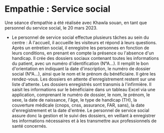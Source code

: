 # Empathie : Service social

Une séance d’empathie a été réalisée avec Khawla souan, en tant que personnel du service social, le 20 mars 2023.

- Le personnel de service social effectue plusieurs tâches au sein du centre :
À l'accueil, il accueille les visiteurs et répond à leurs questions.
Après un entretien social, il enregistre les personnes en fonction de leurs conditions, en prenant en compte la présence ou l'absence d'un handicap.
Il crée des dossiers sociaux contenant toutes les informations du patient, avec un numéro d'identification (N°A...).
Il remplit le bon d'orientation en indiquant la date d'inscription, le numéro de dossier social (N°A...), ainsi que le nom et le prénom du bénéficiaire.
Il gère les rendez-vous.
Les dossiers en attente d'enregistrement restent sur une liste d'attente.
Les dossiers enregistrés sont transmis à l'infirmière.
Il saisit les informations sur le bénéficiaire dans un tableau Excel via une application, comprenant le numéro de dossier, le nom, le prénom, le sexe, la date de naissance, l'âge, le type de handicap (TH), la couverture médicale (cnops, cnss, assurance, FAR, sans), la date d'enregistrement et la date d'entrée.
Le personnel de service social assure donc la gestion et le suivi des dossiers, en veillant à enregistrer les informations nécessaires et à les transmettre aux professionnels de santé concernés.
